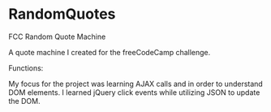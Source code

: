 # RandomQuotes
FCC Random Quote Machine

A quote machine I created for the freeCodeCamp challenge.

Functions: 

My focus for the project was learning AJAX calls and in order to understand DOM elements.
I learned jQuery click events while utilizing JSON to update the DOM.
